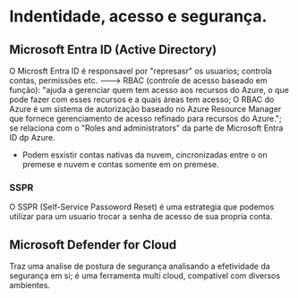 # Indentidade, acesso e segurança.
## Microsoft Entra ID (Active Directory)
O Microsft Entra ID é responsavel por "represasr" os usuarios; controla contas, permissões etc.
---> RBAC (controle de acesso baseado em função): "ajuda a gerenciar quem tem acesso aos recursos do Azure, o que pode fazer com esses recursos e a quais áreas tem acesso; O RBAC do Azure é um sistema de autorização baseado no Azure Resource Manager que fornece gerenciamento de acesso refinado para recursos do Azure."; se relaciona com o "Roles and administrators" da parte de Microsoft Entra ID dp Azure.
- Podem esxistir contas nativas da nuvem, cincronizadas entre o on premese e nuvem e contas somente em on premese.

 ### SSPR 
 O SSPR (Self-Service Passoword Reset) é uma estrategia que podemos utilizar para um usuario trocar a senha de acesso de sua propria conta.

## Microsoft Defender for Cloud
Traz uma analise de postura de segurança analisando a efetividade da segurança em si; é uma ferramenta multi cloud, compativel com diversos ambientes.



